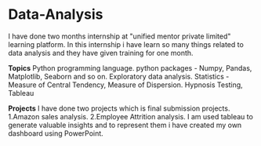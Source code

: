 # Data-Analysis
I have done two months internship at "unified mentor private limited" learning platform.
In this internship i have learn so many things related to data analysis and they have given training for one month.

**Topics**
Python programming language.
python packages - Numpy, Pandas, Matplotlib, Seaborn and so on.
Exploratory data analysis.
Statistics - Measure of Central Tendency, Measure of Dispersion.
Hypnosis Testing,
Tableau 

**Projects**
I have done two projects which is final submission projects.
1.Amazon sales analysis.
2.Employee Attrition analysis.
I am used tableau to generate valuable insights and to represent them i have created my own dashboard using PowerPoint.
